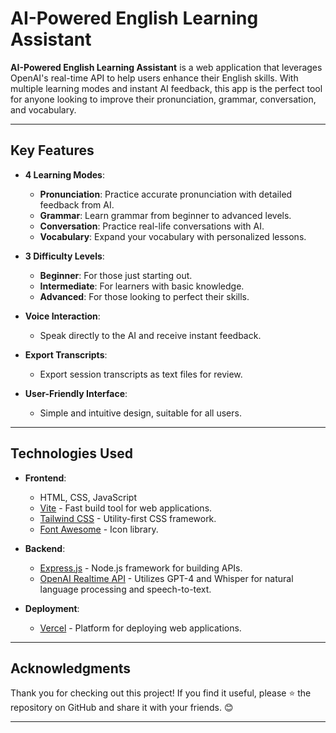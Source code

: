 
# **AI-Powered English Learning Assistant**


**AI-Powered English Learning Assistant** is a web application that leverages OpenAI's real-time API to help users enhance their English skills. With multiple learning modes and instant AI feedback, this app is the perfect tool for anyone looking to improve their pronunciation, grammar, conversation, and vocabulary.

---

## **Key Features**

- **4 Learning Modes**:
  - **Pronunciation**: Practice accurate pronunciation with detailed feedback from AI.
  - **Grammar**: Learn grammar from beginner to advanced levels.
  - **Conversation**: Practice real-life conversations with AI.
  - **Vocabulary**: Expand your vocabulary with personalized lessons.

- **3 Difficulty Levels**:
  - **Beginner**: For those just starting out.
  - **Intermediate**: For learners with basic knowledge.
  - **Advanced**: For those looking to perfect their skills.

- **Voice Interaction**:
  - Speak directly to the AI and receive instant feedback.

- **Export Transcripts**:
  - Export session transcripts as text files for review.

- **User-Friendly Interface**:
  - Simple and intuitive design, suitable for all users.

---

## **Technologies Used**

- **Frontend**:
  - HTML, CSS, JavaScript
  - [Vite](https://vitejs.dev/) - Fast build tool for web applications.
  - [Tailwind CSS](https://tailwindcss.com/) - Utility-first CSS framework.
  - [Font Awesome](https://fontawesome.com/) - Icon library.

- **Backend**:
  - [Express.js](https://expressjs.com/) - Node.js framework for building APIs.
  - [OpenAI Realtime API](https://openai.com/api/) - Utilizes GPT-4 and Whisper for natural language processing and speech-to-text.

- **Deployment**:
  - [Vercel](https://vercel.com/) - Platform for deploying web applications.

---

## **Acknowledgments**

Thank you for checking out this project! If you find it useful, please ⭐ the repository on GitHub and share it with your friends. 😊

---
